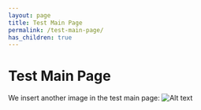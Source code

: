 ```yaml
---
layout: page
title: Test Main Page
permalink: /test-main-page/
has_children: true 
---
```


# Test Main Page

We insert another image in the test main page:
![Alt text](../../parent-page-test-main-page/test-main-page-image.png)
